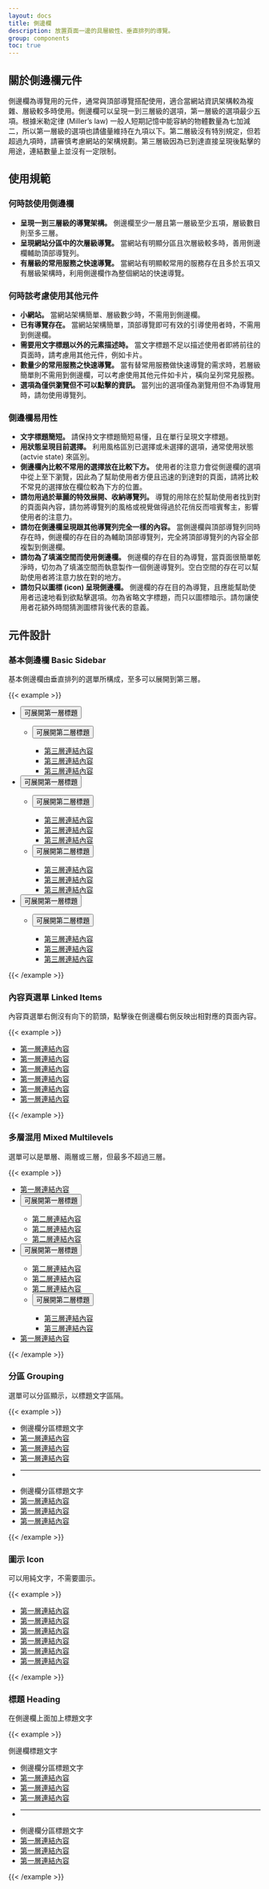```yaml
---
layout: docs
title: 側邊欄
description: 放置頁面一邊的具層級性、垂直排列的導覽。
group: components
toc: true
---
```


## 關於側邊欄元件

側邊欄為導覽用的元件，通常與頂部導覽搭配使用，適合當網站資訊架構較為複雜、層級較多時使用。側邊欄可以呈現一到三層級的選項，第一層級的選項最少五項。根據米勒定律 (Miller’s law) 一般人短期記憶中能容納的物體數量為七加減二，所以第一層級的選項也請儘量維持在九項以下。第二層級沒有特別規定，但若超過九項時，請審慎考慮網站的架構規劃。第三層級因為已到達直接呈現後點擊的用途，連結數量上並沒有一定限制。

## 使用規範

### 何時該使用側邊欄

- **呈現一到三層級的導覽架構。** 側邊欄至少一層且第一層級至少五項，層級數目則至多三層。
- **呈現網站分區中的次層級導覽。** 當網站有明顯分區且次層級較多時，善用側邊欄輔助頂部導覽列。
- **有層級的常用服務之快速導覽。** 當網站有明顯較常用的服務存在且多於五項又有層級架構時，利用側邊欄作為整個網站的快速導覽。

### 何時該考慮使用其他元件

- **小網站。** 當網站架構簡單、層級數少時，不需用到側邊欄。
- **已有導覽存在。** 當網站架構簡單，頂部導覽即可有效的引導使用者時，不需用到側邊欄。
- **需要用文字標題以外的元素描述時。** 當文字標題不足以描述使用者即將前往的頁面時，請考慮用其他元件，例如卡片。
- **數量少的常用服務之快速導覽。** 當有替常用服務做快速導覽的需求時，若層級簡單則不需用到側邊欄，可以考慮使用其他元件如卡片，橫向呈列常見服務。
- **選項為僅供瀏覽但不可以點擊的資訊。** 當列出的選項僅為瀏覽用但不為導覽用時，請勿使用導覽列。

### 側邊欄易用性

- **文字標題簡短。** 請保持文字標題簡短易懂，且在單行呈現文字標題。
- **用狀態呈現目前選擇。** 利用風格區別已選擇或未選擇的選項，通常使用狀態 (actvie state) 來區別。
- **側邊欄內比較不常用的選擇放在比較下方。** 使用者的注意力會從側邊欄的選項中從上至下瀏覽，因此為了幫助使用者方便且迅速的到達對的頁面，請將比較不常見的選擇放在欄位較為下方的位置。
- **請勿用過於華麗的特效展開、收納導覽列。** 導覽的用除在於幫助使用者找到對的頁面與內容，請勿將導覽列的風格或視覺做得過於花俏反而喧賓奪主，影響使用者的注意力。
- **請勿在側邊欄呈現跟其他導覽列完全一樣的內容。** 當側邊欄與頂部導覽列同時存在時，側邊欄的存在目的為輔助頂部導覽列，完全將頂部導覽列的內容全部複製到側邊欄。
- **請勿為了填滿空間而使用側邊欄。** 側邊欄的存在目的為導覽，當頁面很簡單乾淨時，切勿為了填滿空間而執意製作一個側邊導覽列。空白空間的存在可以幫助使用者將注意力放在對的地方。
- **請勿只以圖標 (icon) 呈現側邊欄。** 側邊欄的存在目的為導覽，且應能幫助使用者迅速地看到欲點擊選項。勿為省略文字標題，而只以圖標暗示。請勿讓使用者花額外時間猜測圖標背後代表的意義。

## 元件設計

### 基本側邊欄 Basic Sidebar

基本側邊欄由垂直排列的選單所構成，至多可以展開到第三層。

{{< example >}}
<div class="row d-flex justify-content-center">
  <div class="col-lg-6">
    <nav class="sidebar">
      <ul class="sidebar-body">
        <li>
          <button class="sidebar-button collapsed" data-bs-toggle="collapse" data-bs-target="#first-collapse" aria-expanded="true">
            <i class="bi bi-signpost-split icon"></i>可展開第一層標題
          </button>
          <div class="collapse" id="first-collapse">
            <ul class="sidebar-menu">
              <li>
                <button class="sidebar-button collapsed" data-bs-toggle="collapse" data-bs-target="#second-collapse" aria-expanded="true"><i class="bi bi-signpost-split icon"></i>可展開第二層標題
                </button>
                <div class="collapse" id="second-collapse">
                  <ul class="sidebar-menu">
                    <li><a href="#" class="sidebar-link"><i class="bi bi-signpost-split icon"></i>第三層連結內容</a></li>
                    <li><a href="#" class="sidebar-link"><i class="bi bi-signpost-split icon"></i>第三層連結內容</a></li>
                    <li><a href="#" class="sidebar-link"><i class="bi bi-signpost-split icon"></i>第三層連結內容</a></li>
                  </ul>
                </div>
              </li>
            </ul>
          </div>
        </li>
        <li>
          <button class="sidebar-button collapsed" data-bs-toggle="collapse" data-bs-target="#one-collapse" aria-expanded="true">
            <i class="bi bi-signpost-split icon"></i>可展開第一層標題
          </button>
          <div class="collapse" id="one-collapse">
            <ul class="sidebar-menu">
              <li>
                <button class="sidebar-button collapsed" data-bs-toggle="collapse" data-bs-target="#two-collapse" aria-expanded="true"><i class="bi bi-signpost-split icon"></i>可展開第二層標題
                </button>
                <div class="collapse" id="two-collapse">
                  <ul class="sidebar-menu">
                    <li><a href="#" class="sidebar-link"><i class="bi bi-signpost-split icon"></i>第三層連結內容</a></li>
                    <li><a href="#" class="sidebar-link"><i class="bi bi-signpost-split icon"></i>第三層連結內容</a></li>
                    <li><a href="#" class="sidebar-link"><i class="bi bi-signpost-split icon"></i>第三層連結內容</a></li>
                  </ul>
                </div>
              </li>
              <li>
                <button class="sidebar-button collapsed" data-bs-toggle="collapse" data-bs-target="#three-collapse" aria-expanded="true"><i class="bi bi-signpost-split icon"></i>可展開第二層標題
                </button>
                <div class="collapse" id="three-collapse">
                  <ul class="sidebar-menu">
                    <li><a href="#" class="sidebar-link"><i class="bi bi-signpost-split icon"></i>第三層連結內容</a></li>
                    <li><a href="#" class="sidebar-link"><i class="bi bi-signpost-split icon"></i>第三層連結內容</a></li>
                    <li><a href="#" class="sidebar-link"><i class="bi bi-signpost-split icon"></i>第三層連結內容</a></li>
                  </ul>
                </div>
              </li>
            </ul>
          </div>
        </li>
        <li>
          <button class="sidebar-button collapsed" data-bs-toggle="collapse" data-bs-target="#four-collapse" aria-expanded="true">
            <i class="bi bi-signpost-split icon"></i>可展開第一層標題
          </button>
          <div class="collapse" id="four-collapse">
            <ul class="sidebar-menu">
              <li>
                <button class="sidebar-button collapsed" data-bs-toggle="collapse" data-bs-target="#five-collapse" aria-expanded="true"><i class="bi bi-signpost-split icon"></i>可展開第二層標題
                </button>
                <div class="collapse" id="five-collapse">
                  <ul class="sidebar-menu">
                    <li><a href="#" class="sidebar-link"><i class="bi bi-signpost-split icon"></i>第三層連結內容</a></li>
                    <li><a href="#" class="sidebar-link"><i class="bi bi-signpost-split icon"></i>第三層連結內容</a></li>
                    <li><a href="#" class="sidebar-link"><i class="bi bi-signpost-split icon"></i>第三層連結內容</a></li>
                  </ul>
                </div>
              </li>
            </ul>
          </div>
        </li>
      </ul>
    </nav>
  </div>
</div>

<script>
for (const link of document.querySelectorAll(".sidebar-link")) {
  link.addEventListener("click", () => {
    for (const a of document.querySelectorAll(".sidebar-link")) {
      a.classList.remove("active")
    }
    link.classList.add("active")
  });
}
</script>
{{< /example >}}

### 內容頁選單 Linked Items

內容頁選單右側沒有向下的箭頭，點擊後在側邊欄右側反映出相對應的頁面內容。

{{< example >}}
<div class="row d-flex justify-content-center">
  <div class="col-lg-6">
    <nav class="sidebar">
      <ul class="sidebar-body">
        <li><a href="#" class="sidebar-link"><i class="bi bi-signpost-split icon"></i>第一層連結內容</a></li>
        <li><a href="#" class="sidebar-link"><i class="bi bi-signpost-split icon"></i>第一層連結內容</a></li>
        <li><a href="#" class="sidebar-link"><i class="bi bi-signpost-split icon"></i>第一層連結內容</a></li>
        <li><a href="#" class="sidebar-link"><i class="bi bi-signpost-split icon"></i>第一層連結內容</a></li>
        <li><a href="#" class="sidebar-link"><i class="bi bi-signpost-split icon"></i>第一層連結內容</a></li>
        <li><a href="#" class="sidebar-link"><i class="bi bi-signpost-split icon"></i>第一層連結內容</a></li>
      </ul>
    </nav>
  </div>
</div>
<script>
for (const link of document.querySelectorAll(".sidebar-link")) {
  link.addEventListener("click", () => {
    for (const a of document.querySelectorAll(".sidebar-link")) {
      a.classList.remove("active")
    }
    link.classList.add("active")
  });
}
</script>
{{< /example >}}

### 多層混用 Mixed Multilevels

選單可以是單層、兩層或三層，但最多不超過三層。

{{< example >}}
<div class="row d-flex justify-content-center">
  <div class="col-md-6">
    <nav class="sidebar">
      <ul class="sidebar-body">
        <li><a href="#" class="sidebar-link"><i class="bi bi-signpost-split icon"></i>第一層連結內容</a></li>
        <li>
          <button class="sidebar-button collapsed" data-bs-toggle="collapse" data-bs-target="#multi-collapse" aria-expanded="true">
            <i class="bi bi-signpost-split icon"></i>可展開第一層標題
          </button>
          <div class="collapse" id="multi-collapse">
            <ul class="sidebar-menu">
              <li><a href="#" class="sidebar-link"><i class="bi bi-signpost-split icon"></i>第二層連結內容</a></li>
              <li><a href="#" class="sidebar-link"><i class="bi bi-signpost-split icon"></i>第二層連結內容</a></li>
              <li><a href="#" class="sidebar-link"><i class="bi bi-signpost-split icon"></i>第二層連結內容</a></li>
            </ul>
          </div>
        </li>
        <li>
          <button class="sidebar-button collapsed" data-bs-toggle="collapse" data-bs-target="#multi-collapse2" aria-expanded="true">
            <i class="bi bi-signpost-split icon"></i>可展開第一層標題
          </button>
          <div class="collapse" id="multi-collapse2">
            <ul class="sidebar-menu">
              <li><a href="#" class="sidebar-link"><i class="bi bi-signpost-split icon"></i>第二層連結內容</a></li>
              <li><a href="#" class="sidebar-link"><i class="bi bi-signpost-split icon"></i>第二層連結內容</a></li>
              <li><a href="#" class="sidebar-link"><i class="bi bi-signpost-split icon"></i>第二層連結內容</a></li>
              <li>
                <button class="sidebar-button collapsed" data-bs-toggle="collapse" data-bs-target="#multi-collapse3" aria-expanded="true"><i class="bi bi-signpost-split icon"></i>可展開第二層標題
                </button>
                <div class="collapse" id="multi-collapse3">
                  <ul class="sidebar-menu">
                    <li><a href="#" class="sidebar-link"><i class="bi bi-signpost-split icon"></i>第三層連結內容</a></li>
                    <li><a href="#" class="sidebar-link"><i class="bi bi-signpost-split icon"></i>第三層連結內容</a></li>
                  </ul>
                </div>
              </li>
            </ul>
          </div>
        </li>
        <li><a href="#" class="sidebar-link"><i class="bi bi-signpost-split icon"></i>第一層連結內容</a></li>
      </ul>
    </nav>
  </div>
</div>
<script>
for (const link of document.querySelectorAll(".sidebar-link")) {
  link.addEventListener("click", () => {
    for (const a of document.querySelectorAll(".sidebar-link")) {
      a.classList.remove("active")
    }
    link.classList.add("active")
  });
}
</script>
{{< /example >}}

### 分區 Grouping

選單可以分區顯示，以標題文字區隔。

{{< example >}}
<div class="row d-flex justify-content-center">
  <div class="col-lg-6">
    <nav class="sidebar">
      <ul class="sidebar-body">
        <li><span class="sidebar-subheader">側邊欄分區標題文字</span></li>
        <li><a href="#" class="sidebar-link"><i class="bi bi-signpost-split icon"></i>第一層連結內容</a></li>
        <li><a href="#" class="sidebar-link"><i class="bi bi-signpost-split icon"></i>第一層連結內容</a></li>
        <li><a href="#" class="sidebar-link"><i class="bi bi-signpost-split icon"></i>第一層連結內容</a></li>
        <li class="sidebar-divider"><hr></li>
        <li><span class="sidebar-subheader">側邊欄分區標題文字</span></li>
        <li><a href="#" class="sidebar-link"><i class="bi bi-signpost-split icon"></i>第一層連結內容</a></li>
        <li><a href="#" class="sidebar-link"><i class="bi bi-signpost-split icon"></i>第一層連結內容</a></li>
        <li><a href="#" class="sidebar-link"><i class="bi bi-signpost-split icon"></i>第一層連結內容</a></li>
      </ul>
    </nav>
  </div>
</div>
<script>
for (const link of document.querySelectorAll(".sidebar-link")) {
  link.addEventListener("click", () => {
    for (const a of document.querySelectorAll(".sidebar-link")) {
      a.classList.remove("active")
    }
    link.classList.add("active")
  });
}
</script>
{{< /example >}}

### 圖示  Icon

可以用純文字，不需要圖示。

{{< example >}}
<div class="row d-flex justify-content-center">
  <div class="col-lg-6">
    <nav class="sidebar">
      <ul class="sidebar-body">
        <li><a href="#" class="sidebar-link">第一層連結內容</a></li>
        <li><a href="#" class="sidebar-link">第一層連結內容</a></li>
        <li><a href="#" class="sidebar-link">第一層連結內容</a></li>
        <li><a href="#" class="sidebar-link">第一層連結內容</a></li>
        <li><a href="#" class="sidebar-link">第一層連結內容</a></li>
        <li><a href="#" class="sidebar-link">第一層連結內容</a></li>
      </ul>
    </nav>
  </div>
</div>
<script>
for (const link of document.querySelectorAll(".sidebar-link")) {
  link.addEventListener("click", () => {
    for (const a of document.querySelectorAll(".sidebar-link")) {
      a.classList.remove("active")
    }
    link.classList.add("active")
  });
}
</script>
{{< /example >}}

### 標題  Heading

在側邊欄上面加上標題文字

{{< example >}}
<div class="row d-flex justify-content-center">
  <div class="col-lg-6">
    <nav class="sidebar">
      <div class="sidebar-header">側邊欄標題文字</div>
      <ul class="sidebar-body">
        <li><span class="sidebar-subheader">側邊欄分區標題文字</span></li>
        <li><a href="#" class="sidebar-link"><i class="bi bi-signpost-split icon"></i>第一層連結內容</a></li>
        <li><a href="#" class="sidebar-link"><i class="bi bi-signpost-split icon"></i>第一層連結內容</a></li>
        <li><a href="#" class="sidebar-link"><i class="bi bi-signpost-split icon"></i>第一層連結內容</a></li>
        <li class="sidebar-divider"><hr></li>
        <li><span class="sidebar-subheader">側邊欄分區標題文字</span></li>
        <li><a href="#" class="sidebar-link"><i class="bi bi-signpost-split icon"></i>第一層連結內容</a></li>
        <li><a href="#" class="sidebar-link"><i class="bi bi-signpost-split icon"></i>第一層連結內容</a></li>
        <li><a href="#" class="sidebar-link"><i class="bi bi-signpost-split icon"></i>第一層連結內容</a></li>
      </ul>
    </nav>
  </div>
</div>
<script>
for (const link of document.querySelectorAll(".sidebar-link")) {
  link.addEventListener("click", () => {
    for (const a of document.querySelectorAll(".sidebar-link")) {
      a.classList.remove("active")
    }
    link.classList.add("active")
  });
}
</script>
{{< /example >}}

